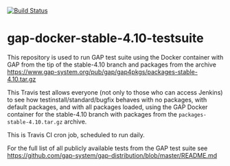 [![Build Status](https://travis-ci.org/gap-infra/gap-docker-stable-4.10-testsuite.svg?branch=master)](https://travis-ci.org/gap-infra/gap-docker-stable-4.10-testsuite)

# gap-docker-stable-4.10-testsuite

This repository is used to run GAP test suite using the Docker container
with GAP from the tip of the stable-4.10 branch and packages from the archive
https://www.gap-system.org/pub/gap/gap4pkgs/packages-stable-4.10.tar.gz

This Travis test allows everyone (not only to those who can access Jenkins)
to see how testinstall/standard/bugfix behaves with no packages, with default
packages, and with all packages loaded, using the GAP Docker container for
the stable-4.10 branch with packages from the `packages-stable-4.10.tar.gz` archive.

This is Travis CI cron job, scheduled to run daily.

For the full list of all publicly available tests from the GAP test suite
see https://github.com/gap-system/gap-distribution/blob/master/README.md
